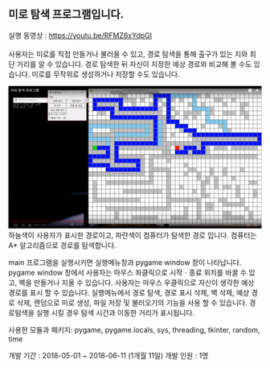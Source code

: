 ## 미로 탐색 프로그램입니다.
실행 동영상 : https://youtu.be/RFMZ6xYdpGI
<br><br>
사용자는 미로를 직접 만들거나 불러올 수 있고, 경로 탐색을 통해 출구가 있는 지와 최단 거리를 알 수 있습니다.
경로 탐색한 뒤 자신이 지정한 예상 경로와 비교해 볼 수도 있습니다. 미로를 무작위로 생성하거나 저장할 수도 있습니다.

![시연 이미지](img1.PNG)
하늘색이 사용자가 표시한 경로이고, 파란색이 컴퓨터가 탐색한 경로 입니다.
컴퓨터는 A* 알고리즘으로 경로를 탐색합니다.

main 프로그램을 실행시키면 실행메뉴창과 pygame window 창이 나타납니다.
pygame window 창에서
사용자는 마우스 좌클릭으로 시작ㆍ종료 위치를 바꿀 수 있고, 벽을 만들거나 지울 수 있습니다.
사용자는 마우스 우클릭으로 자신이 생각한 예상 경로를 표시 할 수 있습니다.
실행메뉴에서
경로 탐색, 경로 표시 삭제, 벽 삭제, 예상 경로 삭제, 랜덤으로 미로 생성, 파일 저장 및 불러오기의 기능을 사용 할 수 있습니다.
경로탐색을 실행 시킬 경우 탐색 시간과 이동한 거리가 표시됩니다.

사용한 모듈과 패키지:
pygame, pygame.locals, sys, threading, tkinter, random, time


개발 기간 : 2018-05-01 ~ 2018-06-11 (1개월 11일)
개발 인원 : 1명
